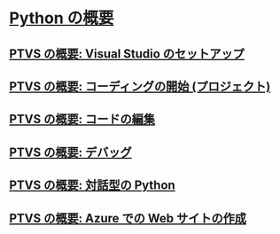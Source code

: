 # [Python の概要](getting-started-with-python.md)
## [PTVS の概要: Visual Studio のセットアップ](getting-started-with-ptvs-setting-up-visual-studio.md)
## [PTVS の概要: コーディングの開始 (プロジェクト)](getting-started-with-ptvs-start-coding-projects.md)
## [PTVS の概要: コードの編集](getting-started-with-ptvs-editing-code.md)
## [PTVS の概要: デバッグ](getting-started-with-ptvs-debugging.md)
## [PTVS の概要: 対話型の Python](getting-started-with-ptvs-interactive-python.md)
## [PTVS の概要: Azure での Web サイトの作成](getting-started-with-ptvs-building-a-website-in-azure.md)


<!--HONumber=Feb17_HO4-->


